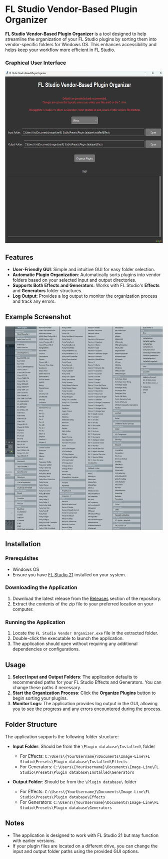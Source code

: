 # FL Studio Vendor-Based Plugin Organizer

**FL Studio Vendor-Based Plugin Organizer** is a tool designed to help streamline the organization of your FL Studio plugins by sorting them into vendor-specific folders for Windows OS. This enhances accessibility and helps keep your workflow more efficient in FL Studio.

### Graphical User Interface
<img src="screenshots/example2.png" alt="FL Studio Vendor-Based Plugin OrganizerGUI Screenshot" height="550" width="650"/>

## Features
- **User-Friendly GUI**: Simple and intuitive GUI for easy folder selection.
- **Automatic Plugin Organization**: Automatically sorts plugins into vendor folders based on your selected input and output directories.
- **Supports Both Effects and Generators**: Works with FL Studio's **Effects** and **Generators** folder structures.
- **Log Output**: Provides a log output to monitor the organization process and track any errors.

## Example Screenshot
<img src="screenshots/example.png" alt="FL Studio Vendor-Based Plugin Organizer Screenshot" height="650" width="700"/>

## Installation

### Prerequisites
- Windows OS
- Ensure you have [FL Studio 21](https://www.image-line.com/) installed on your system.

### Downloading the Application
1. Download the latest release from the [Releases](https://github.com/steven-coll/FL-Studio-Vendor-Based-Plugin-Organizer/releases/tag/1.0.0) section of the repository.
2. Extract the contents of the zip file to your preferred location on your computer.

### Running the Application
1. Locate the `FL Studio Vendor Organizer.exe` file in the extracted folder.
2. Double-click the executable to launch the application.
3. The application should open without requiring any additional dependencies or configurations.

## Usage
1. **Select Input and Output Folders**: The application defaults to recommended paths for your FL Studio Effects and Generators. You can change these paths if necessary.
2. **Start the Organization Process**: Click the **Organize Plugins** button to begin sorting your plugins.
3. **Monitor Logs**: The application provides log output in the GUI, allowing you to see the progress and any errors encountered during the process.

## Folder Structure
The application supports the following folder structure:
- **Input Folder**: Should be from the `\Plugin database\Installed\` folder
  - For Effects: `C:\Users\{YourUsername}\Documents\Image-Line\FL Studio\Presets\Plugin database\Installed\Effects`
  - For Generators: `C:\Users\{YourUsername}\Documents\Image-Line\FL Studio\Presets\Plugin database\Installed\Generators`

- **Output Folder**: Should be from the `\Plugin database\` folder
  - For Effects: `C:\Users\{YourUsername}\Documents\Image-Line\FL Studio\Presets\Plugin database\Effects`
  - For Generators: `C:\Users\{YourUsername}\Documents\Image-Line\FL Studio\Presets\Plugin database\Generators`

## Notes
- The application is designed to work with FL Studio 21 but may function with earlier versions. 
- If your plugin files are located on a different drive, you can change the input and output folder paths using the provided GUI options.
